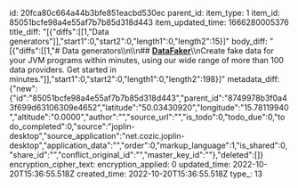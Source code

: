 id: 20fca80c664a44b3bfe851eacbd530ec
parent_id: 
item_type: 1
item_id: 85051bcfe98a4e55af7b7b85d318d443
item_updated_time: 1666280005376
title_diff: "[{\"diffs\":[[1,\"Data generators\"]],\"start1\":0,\"start2\":0,\"length1\":0,\"length2\":15}]"
body_diff: "[{\"diffs\":[[1,\"# Data generators\\\n\\\n## [**DataFaker**](https://www.datafaker.net/)\\\nCreate fake data for your JVM programs within minutes, using our wide range of more than 100 data providers. Get started in minutes.\"]],\"start1\":0,\"start2\":0,\"length1\":0,\"length2\":198}]"
metadata_diff: {"new":{"id":"85051bcfe98a4e55af7b7b85d318d443","parent_id":"8749978b3f0a43f699d63106309e4652","latitude":"50.03430920","longitude":"15.78119940","altitude":"0.0000","author":"","source_url":"","is_todo":0,"todo_due":0,"todo_completed":0,"source":"joplin-desktop","source_application":"net.cozic.joplin-desktop","application_data":"","order":0,"markup_language":1,"is_shared":0,"share_id":"","conflict_original_id":"","master_key_id":""},"deleted":[]}
encryption_cipher_text: 
encryption_applied: 0
updated_time: 2022-10-20T15:36:55.518Z
created_time: 2022-10-20T15:36:55.518Z
type_: 13